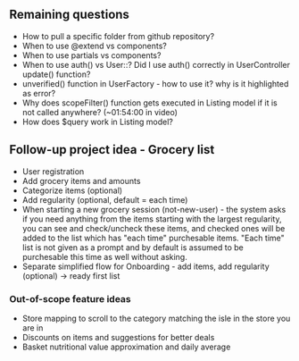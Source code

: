 ## Remaining questions
- How to pull a specific folder from github repository?
- When to use @extend vs components?
- When to use partials vs components?
- When to use auth() vs User::? Did I use auth() correctly in UserController update() function?
- unverified() function in UserFactory - how to use it? why is it highlighted as error?
- Why does scopeFilter() function gets executed in Listing model if it is not called anywhere? (~01:54:00 in video)
- How does $query work in Listing model?

## Follow-up project idea - Grocery list
- User registration
- Add grocery items and amounts
- Categorize items (optional)
- Add regularity (optional, default = each time)
- When starting a new grocery session (not-new-user) - the system asks if you need anything from the items starting with the largest regularity, you can see and check/uncheck these items, and checked ones will be added to the list which has "each time" purchesable items. "Each time" list is not given as a prompt and by default is assumed to be purchesable this time as well without asking.
- Separate simplified flow for Onboarding - add items, add regularity (optional) -> ready first list

### Out-of-scope feature ideas
- Store mapping to scroll to the category matching the isle in the store you are in
- Discounts on items and suggestions for better deals 
- Basket nutritional value approximation and daily average

